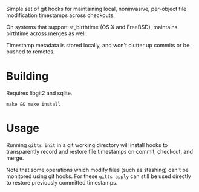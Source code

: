 Simple set of git hooks for maintaining local, noninvasive, per-object file modification timestamps across checkouts.

On systems that support st_birthtime (OS X and FreeBSD), maintains birthtime across merges as well.

Timestamp metadata is stored locally, and won't clutter up commits or be pushed to remotes.

# Building
Requires libgit2 and sqlite.

    make && make install
	
# Usage
Running `gitts init` in a git working directory will install hooks to transparently record and restore file timestamps on commit, checkout, and merge.

Note that some operations which modify files (such as stashing) can't be monitored using git hooks. For these `gitts apply` can still be used directly to restore previously committed timestamps.
